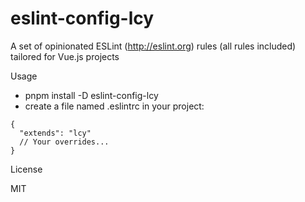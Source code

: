 # eslint-config-lcy

A set of opinionated ESLint (http://eslint.org) rules (all rules included) tailored for Vue.js projects

Usage

- pnpm install -D eslint-config-lcy
- create a file named .eslintrc in your project:
```
{
  "extends": "lcy"
  // Your overrides...
}
```

License

MIT
